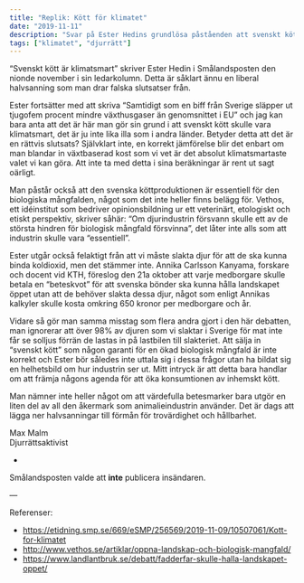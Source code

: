 ```yaml
---
title: "Replik: Kött för klimatet"
date: "2019-11-11"
description: "Svar på Ester Hedins grundlösa påståenden att svenskt kött skulle vara klimatsmart"
tags: ["klimatet", "djurrätt"]
---
```


“Svenskt kött är klimatsmart” skriver Ester Hedin i Smålandsposten den nionde november i sin ledarkolumn. Detta är såklart ännu en liberal halvsanning som man drar falska slutsatser från.

Ester fortsätter med att skriva “Samtidigt som en biff från Sverige släpper ut tjugofem procent mindre växthusgaser än genomsnittet i EU” och jag kan bara anta att det är här man gör sin grund i att svenskt kött skulle vara klimatsmart, det är ju inte lika illa som i andra länder. Betyder detta att det är en rättvis slutsats? Självklart inte, en korrekt jämförelse blir det enbart om man blandar in växtbaserad kost som vi vet är det absolut klimatsmartaste valet vi kan göra. Att inte ta med detta i sina beräkningar är rent ut sagt oärligt.

Man påstår också att den svenska köttproduktionen är essentiell för den biologiska mångfalden, något som det inte heller finns belägg för. Vethos, ett idéinstitut som bedriver opinionsbildning ur ett veterinärt, etologiskt och etiskt perspektiv, skriver såhär: “Om djurindustrin försvann skulle ett av de största hindren för biologisk mångfald försvinna”, det låter inte alls som att industrin skulle vara “essentiell”.

Ester utgår också felaktigt från att vi måste slakta djur för att de ska kunna binda koldioxid, men det stämmer inte. Annika Carlsson Kanyama, forskare och docent vid KTH, föreslog den 21a oktober att varje medborgare skulle betala en “beteskvot” för att svenska bönder ska kunna hålla landskapet öppet utan att de behöver slakta dessa djur, något som enligt Annikas kalkyler skulle kosta omkring 650 kronor per medborgare och år.

Vidare så gör man samma misstag som flera andra gjort i den här debatten, man ignorerar att över 98% av djuren som vi slaktar i Sverige för mat inte får se solljus förrän de lastas in på lastbilen till slakteriet. Att sälja in “svenskt kött” som någon garanti för en ökad biologisk mångfald är inte korrekt och Ester bör således inte uttala sig i dessa frågor utan ha bildat sig en helhetsbild om hur industrin ser ut. Mitt intryck är att detta bara handlar om att främja någons agenda för att öka konsumtionen av inhemskt kött.

Man nämner inte heller något om att värdefulla betesmarker bara utgör en liten del av all den åkermark som animalieindustrin använder. Det är dags att lägga ner halvsanningar till förmån för trovärdighet och hållbarhet.

Max Malm  
Djurrättsaktivist

-

Smålandsposten valde att **inte** publicera insändaren.

—

Referenser:
* https://etidning.smp.se/669/eSMP/256569/2019-11-09/10507061/Kott-for-klimatet
* http://www.vethos.se/artiklar/oppna-landskap-och-biologisk-mangfald/
* https://www.landlantbruk.se/debatt/fadderfar-skulle-halla-landskapet-oppet/
